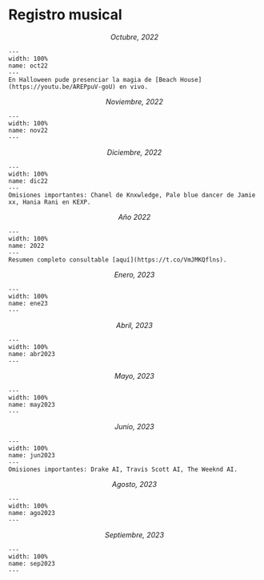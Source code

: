 # Registro musical

<p align="center">
<i>
Octubre, 2022
</i>
</p>

```{figure} ../../img/octubre22.jpeg
---
width: 100%
name: oct22
---
En Halloween pude presenciar la magia de [Beach House](https://youtu.be/AREPpuV-goU) en vivo.
```

<p align="center">
<i>
Noviembre, 2022
</i>
</p>

```{figure} ../../img/fullnov22.jpeg
---
width: 100%
name: nov22
---
```

<p align="center">
<i>
Diciembre, 2022
</i>
</p>

```{figure} ../../img/dic22.jpeg
---
width: 100%
name: dic22
---
Omisiones importantes: Chanel de Knxwledge, Pale blue dancer de Jamie xx, Hania Rani en KEXP.
```

<p align="center">
<i>
Año 2022
</i>
</p>

```{figure} ../../img/2022.jpeg
---
width: 100%
name: 2022
---
Resumen completo consultable [aquí](https://t.co/VmJMKQflns).
```

<p align="center">
<i>
Enero, 2023
</i>
</p>

```{figure} ../../img/ene2023.jpeg
---
width: 100%
name: ene23
---
```

<p align="center">
<i>
Abril, 2023
</i>
</p>

```{figure} ../../img/abr2023.jpeg
---
width: 100%
name: abr2023
---
```

<p align="center">
<i>
Mayo, 2023
</i>
</p>

```{figure} ../../img/may23.jpeg
---
width: 100%
name: may2023
---
```

<p align="center">
<i>
Junio, 2023
</i>
</p>

```{figure} ../../img/jun2023.jpeg
---
width: 100%
name: jun2023
---
Omisiones importantes: Drake AI, Travis Scott AI, The Weeknd AI.
```

<p align="center">
<i>
Agosto, 2023
</i>
</p>

```{figure} ../../img/ago2023.jpeg
---
width: 100%
name: ago2023
---
```

<p align="center">
<i>
Septiembre, 2023
</i>
</p>

```{figure} ../../img/sep2023.jpeg
---
width: 100%
name: sep2023
---
```